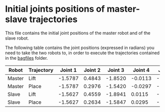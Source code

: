 # Initial joints positions of master-slave trajectories

This file contains the initial joint positions of the master robot and of the slave robot.

The following table contains the joint positions (expressed in radians) you need to take the two robots to, in order to execute the trajectories contained in the [bagfiles](/cooperating_workcell/c4g_hardware_interface/bagfiles/) folder.

| Robot  | Trajectory | Joint 1 | Joint 2 | Joint 3 | Joint 4 | Joint 5 | Joint 6 |
|--------|------------|---------|---------|---------|---------|---------|---------|
| Master | Lift       | -1.5787 |  0.4843 | -1.8520 | -0.0113 | -0.7655 | -1.5625 |
| Master | Place      | -1.5787 |  0.2976 | -1.5420 | -0.0297 | -0.2689 | -1.5420 |
| Slave  | Lift       | -1.5627 |  0.4559 | -1.8941 |  0.0115 | -0.7792 | -1.5789 |
| Slave  | Place      | -1.5627 |  0.2634 | -1.5847 |  0.0295 | -0.2774 | -1.5990 |
